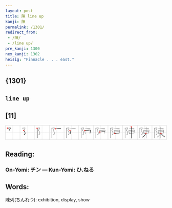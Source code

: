 ```yaml
---
layout: post
title: 陳 line up
kanji: 陳
permalink: /1301/
redirect_from:
 - /陳/
 - /line up/
pre_kanji: 1300
nex_kanji: 1302
heisig: "Pinnacle . . . east."
---
```


## {1301}

## `line up`

## [11]

<div class="stroke"><img src="../images/E999B3.png" /></div>

## Reading:

### On-Yomi: チン &mdash; Kun-Yomi: ひ.ねる

## Words:

陳列(ちんれつ): exhibition, display, show
